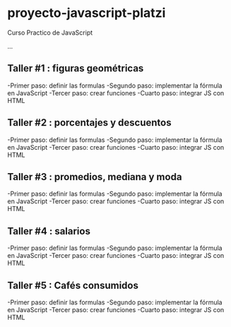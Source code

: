 # proyecto-javascript-platzi
Curso Practico de JavaScript

...

## Taller #1 : figuras geométricas

-Primer paso: definir las formulas
-Segundo paso: implementar la fórmula en JavaScript
-Tercer paso: crear funciones
-Cuarto paso: integrar JS con HTML

## Taller #2 : porcentajes y descuentos

-Primer paso: definir las formulas
-Segundo paso: implementar la fórmula en JavaScript
-Tercer paso: crear funciones
-Cuarto paso: integrar JS con HTML

## Taller #3 : promedios, mediana y moda

-Primer paso: definir las formulas
-Segundo paso: implementar la fórmula en JavaScript
-Tercer paso: crear funciones
-Cuarto paso: integrar JS con HTML

## Taller #4 : salarios

-Primer paso: definir las formulas
-Segundo paso: implementar la fórmula en JavaScript
-Tercer paso: crear funciones
-Cuarto paso: integrar JS con HTML

## Taller #5 : Cafés consumidos

-Primer paso: definir las formulas
-Segundo paso: implementar la fórmula en JavaScript
-Tercer paso: crear funciones
-Cuarto paso: integrar JS con HTML
